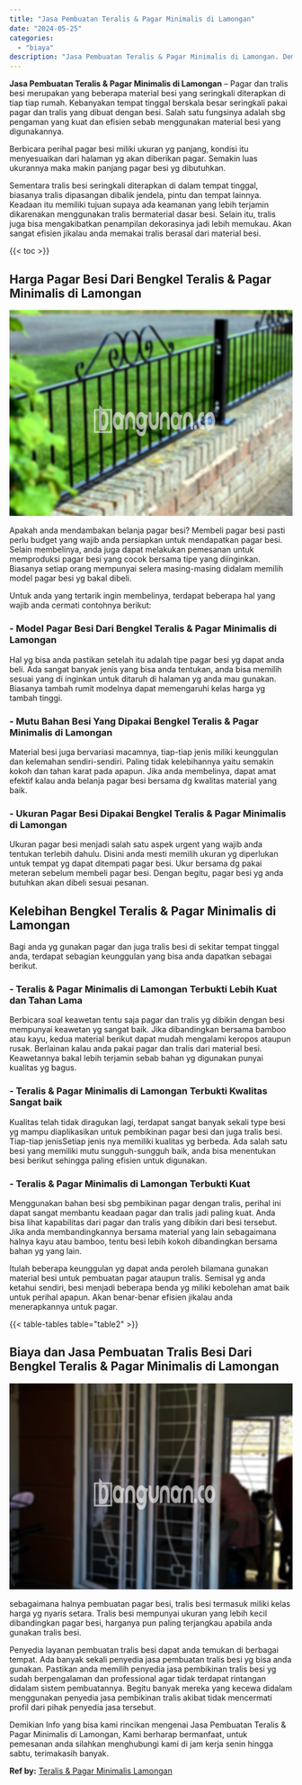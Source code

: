 ```yaml
---
title: "Jasa Pembuatan Teralis & Pagar Minimalis di Lamongan"
date: "2024-05-25"
categories: 
  - "biaya"
description: "Jasa Pembuatan Teralis & Pagar Minimalis di Lamongan. Demikian Info yang bisa kami rincikan mengenai Jasa Pembuatan Teralis & Pagar Minimalis di Lamongan, Ka..."
---
```


**Jasa Pembuatan Teralis & Pagar Minimalis di Lamongan** – Pagar dan tralis besi merupakan yang beberapa material besi yang seringkali diterapkan di tiap tiap rumah. Kebanyakan tempat tinggal berskala besar seringkali pakai pagar dan tralis yang dibuat dengan besi. Salah satu fungsinya adalah sbg pengaman yang kuat dan efisien sebab menggunakan material besi yang digunakannya.

Berbicara perihal pagar besi miliki ukuran yg panjang, kondisi itu menyesuaikan dari halaman yg akan diberikan pagar. Semakin luas ukurannya maka makin panjang pagar besi yg dibutuhkan.

Sementara tralis besi seringkali diterapkan di dalam tempat tinggal, biasanya tralis dipasangan dibalik jendela, pintu dan tempat lainnya. Keadaan itu memiliki tujuan supaya ada keamanan yang lebih terjamin dikarenakan menggunakan tralis bermaterial dasar besi. Selain itu, tralis juga bisa mengakibatkan penampilan dekorasinya jadi lebih memukau. Akan sangat efisien jikalau anda memakai tralis berasal dari material besi.

{{< toc >}}

## Harga Pagar Besi Dari Bengkel Teralis & Pagar Minimalis di Lamongan

![Jasa Pembuatan Teralis & Pagar Minimalis di Lamongan](/images/pagar-minimalis-murah-35.png)

Apakah anda mendambakan belanja pagar besi? Membeli pagar besi pasti perlu budget yang wajib anda persiapkan untuk mendapatkan pagar besi. Selain membelinya, anda juga dapat melakukan pemesanan untuk memproduksi pagar besi yang cocok bersama tipe yang diinginkan. Biasanya setiap orang mempunyai selera masing-masing didalam memilih model pagar besi yg bakal dibeli.

Untuk anda yang tertarik ingin membelinya, terdapat beberapa hal yang wajib anda cermati contohnya berikut:
### \- Model Pagar Besi Dari Bengkel Teralis & Pagar Minimalis di Lamongan

Hal yg bisa anda pastikan setelah itu adalah tipe pagar besi yg dapat anda beli. Ada sangat banyak jenis yang bisa anda tentukan, anda bisa memilih sesuai yang di inginkan untuk ditaruh di halaman yg anda mau gunakan. Biasanya tambah rumit modelnya dapat memengaruhi kelas harga yg tambah tinggi.

### \- Mutu Bahan Besi Yang Dipakai Bengkel Teralis & Pagar Minimalis di Lamongan

Material besi juga bervariasi macamnya, tiap-tiap jenis miliki keunggulan dan kelemahan sendiri-sendiri. Paling tidak kelebihannya yaitu semakin kokoh dan tahan karat pada apapun. Jika anda membelinya, dapat amat efektif kalau anda belanja pagar besi bersama dg kwalitas material yang baik.

### \- Ukuran Pagar Besi Dipakai Bengkel Teralis & Pagar Minimalis di Lamongan

Ukuran pagar besi menjadi salah satu aspek urgent yang wajib anda tentukan terlebih dahulu. Disini anda mesti memilih ukuran yg diperlukan untuk tempat yg dapat ditempati pagar besi. Ukur bersama dg pakai meteran sebelum membeli pagar besi. Dengan begitu, pagar besi yg anda butuhkan akan dibeli sesuai pesanan.

## Kelebihan Bengkel Teralis & Pagar Minimalis di Lamongan

Bagi anda yg gunakan pagar dan juga tralis besi di sekitar tempat tinggal anda, terdapat sebagian keunggulan yang bisa anda dapatkan sebagai berikut.

### \- Teralis & Pagar Minimalis di Lamongan Terbukti Lebih Kuat dan Tahan Lama

Berbicara soal keawetan tentu saja pagar dan tralis yg dibikin dengan besi mempunyai keawetan yg sangat baik. Jika dibandingkan bersama bamboo atau kayu, kedua material berikut dapat mudah mengalami keropos ataupun rusak. Berlainan kalau anda pakai pagar dan tralis dari material besi. Keawetannya bakal lebih terjamin sebab bahan yg digunakan punyai kualitas yg bagus.

### \- Teralis & Pagar Minimalis di Lamongan Terbukti Kwalitas Sangat baik

Kualitas telah tidak diragukan lagi, terdapat sangat banyak sekali type besi yg mampu diaplikasikan untuk pembikinan pagar besi dan juga tralis besi. Tiap-tiap jenisSetiap jenis nya memiliki kualitas yg berbeda. Ada salah satu besi yang memiliki mutu sungguh-sungguh baik, anda bisa menentukan besi berikut sehingga paling efisien untuk digunakan.

### \- Teralis & Pagar Minimalis di Lamongan Terbukti Kuat

Menggunakan bahan besi sbg pembikinan pagar dengan tralis, perihal ini dapat sangat membantu keadaan pagar dan tralis jadi paling kuat. Anda bisa lihat kapabilitas dari pagar dan tralis yang dibikin dari besi tersebut. Jika anda membandingkannya bersama material yang lain sebagaimana halnya kayu atau bamboo, tentu besi lebih kokoh dibandingkan bersama bahan yg yang lain.

Itulah beberapa keunggulan yg dapat anda peroleh bilamana gunakan material besi untuk pembuatan pagar ataupun tralis. Semisal yg anda ketahui sendiri, besi menjadi beberapa benda yg miliki kebolehan amat baik untuk perihal apapun. Akan benar-benar efisien jikalau anda menerapkannya untuk pagar.

{{< table-tables table="table2" >}}

## Biaya dan Jasa Pembuatan Tralis Besi Dari Bengkel Teralis & Pagar Minimalis di Lamongan

![Jasa Pembuatan Teralis & Pagar Minimalis di Lamongan](/images/teralis-minimalis-murah-33.png)

sebagaimana halnya pembuatan pagar besi, tralis besi termasuk miliki kelas harga yg nyaris setara. Tralis besi mempunyai ukuran yang lebih kecil dibandingkan pagar besi, harganya pun paling terjangkau apabila anda gunakan tralis besi.

Penyedia layanan pembuatan tralis besi dapat anda temukan di berbagai tempat. Ada banyak sekali penyedia jasa pembuatan tralis besi yg bisa anda gunakan. Pastikan anda memilih penyedia jasa pembikinan tralis besi yg sudah berpengalaman dan professional agar tidak terdapat rintangan didalam sistem pembuatannya. Begitu banyak mereka yang kecewa didalam menggunakan penyedia jasa pembikinan tralis akibat tidak mencermati profil dari pihak penyedia jasa tersebut.

Demikian Info yang bisa kami rincikan mengenai Jasa Pembuatan Teralis & Pagar Minimalis di Lamongan, Kami berharap bermanfaat, untuk pemesanan anda silahkan menghubungi kami di jam kerja senin hingga sabtu, terimakasih banyak.

**Ref by:** [Teralis & Pagar Minimalis Lamongan](https://id.wikipedia.org/wiki/Teralis)
